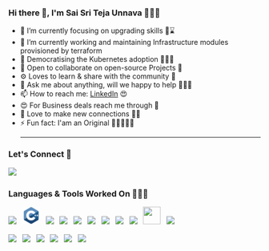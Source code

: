 
### Hi there 👋, I'm Sai Sri Teja Unnava 👨🏻‍💻 

- 🔭 I’m currently focusing on upgrading skills 👨⌛️
- 🔭 I’m currently working and maintaining Infrastructure modules provisioned by terraform
- 🌱 Democratising the Kubernetes adoption 👨🏻‍💻
- 👯 Open to collaborate on open-source Projects 🤗
- ⚙️ Loves to learn & share with the community 🐬
- 💬 Ask me about anything, will we happy to help 👦🏻🥰
- 📫 How to reach me: <a href="[https://www.linkedin.com/in/saisritejaunnava/]">LinkedIn</a> 😍
- 😍 For Business deals reach me through 📩
- 🤗 Love to make new connections 👫🐥
- ⚡ Fun fact: I'am an Original 🐺🧛🏻‍♂️🔥 <hr>
### Let's Connect 🤝
<!-- [![Linkedin Badge](https://img.shields.io/badge/-AbhinavDubey-black?style=social&logo=Linkedin&logoColor=black&link=https://www.linkedin.com/in/abhinavd26/)](https://www.linkedin.com/in/abhinavdubey26/)&nbsp;&nbsp;&nbsp;

(mailto:abhinavdubey616@gmail.com)&nbsp;&nbsp;&nbsp; -->


[<img src="https://img.shields.io/badge/linkedin-%230077B5.svg?&style=for-the-badge&logo=linkedin&logoColor=white" />](https://www.linkedin.com/in/abhinavd26/) 


### Languages & Tools Worked On 👨🏻‍💻
<code><img height="35" src="https://img.icons8.com/color/48/000000/python.png"/></code>&nbsp;&nbsp;
<code><img height="35" src="https://raw.githubusercontent.com/github/explore/80688e429a7d4ef2fca1e82350fe8e3517d3494d/topics/cpp/cpp.png"></code>&nbsp;&nbsp;
<code><img height="35" src="https://upload.wikimedia.org/wikipedia/commons/thumb/e/e0/Git-logo.svg/1280px-Git-logo.svg.png"/></code>&nbsp;&nbsp;
<code><img height="35" src="https://qph.fs.quoracdn.net/main-qimg-748316a749bdb46f5cdbe02e976e5500.webp"></code>&nbsp;&nbsp;
<code><img height="35" src="https://upload.wikimedia.org/wikipedia/commons/thumb/a/ae/Keras_logo.svg/1200px-Keras_logo.svg.png"></code>&nbsp;&nbsp;
<code><img height="35" src="https://149366088.v2.pressablecdn.com/wp-content/uploads/2016/09/terminal-icon.png"></code>&nbsp;&nbsp;
<code><img height="40" src="https://www.cyberark.com/wp-content/uploads/2018/09/jenkins-e1537966865729.png"></code>&nbsp;&nbsp;
<code><img height="35" src="https://www.docker.com/sites/default/files/d8/2019-07/horizontal-logo-monochromatic-white.png"/></code>&nbsp;&nbsp;
<code><img height="35" src="https://img.icons8.com/cute-clipart/50/000000/linux-client.png"/></code>&nbsp;&nbsp;
<code><img height="35" width="35" src="https://upload.wikimedia.org/wikipedia/commons/thumb/3/39/Kubernetes_logo_without_workmark.svg/1200px-Kubernetes_logo_without_workmark.svg.png"/></code>&nbsp;&nbsp;
<code><img height="35" src="https://static.djangoproject.com/img/logos/django-logo-negative.png"></code><br><br>
<code><img height="35" src="https://image.pngaaa.com/145/98145-small.png"/></code>&nbsp;&nbsp;
<code><img height="35" src="https://media-exp1.licdn.com/dms/image/C4E0BAQEA3yREH_BPrw/company-logo_200_200/0/1595432417222?e=2159024400&v=beta&t=u6wA4o7mHaNVS7FPJV0o83sV6VLoY-AnERINxsksAFU"/></code>&nbsp;&nbsp;
<code><img height="35" src="https://k3s.io/images/logo-k3s.svg"></code>&nbsp;&nbsp;
<code><img height="35" src="https://argo-cd.readthedocs.io/en/stable/assets/argo.png"></code>&nbsp;&nbsp;
<code><img height="35" src="https://bandstech.net/wp-content/uploads/2018/04/mautic_2.png"></code>&nbsp;&nbsp;
<code><img height="35" src="https://k3d.io/v4.4.8/static/img/k3d_logo_black_blue.svg"></code><br>

